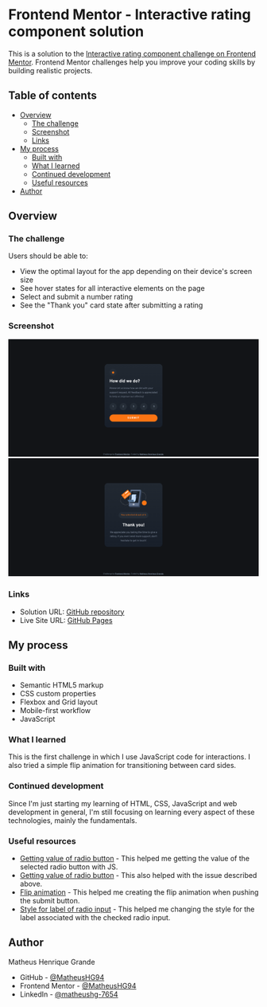 # Frontend Mentor - Interactive rating component solution

This is a solution to the [Interactive rating component challenge on Frontend Mentor](https://www.frontendmentor.io/challenges/interactive-rating-component-koxpeBUmI). Frontend Mentor challenges help you improve your coding skills by building realistic projects. 

## Table of contents

- [Overview](#overview)
  - [The challenge](#the-challenge)
  - [Screenshot](#screenshot)
  - [Links](#links)
- [My process](#my-process)
  - [Built with](#built-with)
  - [What I learned](#what-i-learned)
  - [Continued development](#continued-development)
  - [Useful resources](#useful-resources)
- [Author](#author)

## Overview

### The challenge

Users should be able to:

- View the optimal layout for the app depending on their device's screen size
- See hover states for all interactive elements on the page
- Select and submit a number rating
- See the "Thank you" card state after submitting a rating

### Screenshot

![Rating state](./solution-scrshot/Interactive-rating-component_rating.jpg)
![Thank you state](./solution-scrshot/Interactive-rating-component_thankyou.jpg)

### Links

- Solution URL: [GitHub repository](https://github.com/MatheusHG94/rating-component)
- Live Site URL: [GitHub Pages](https://matheushg94.github.io/rating-component/)

## My process

### Built with

- Semantic HTML5 markup
- CSS custom properties
- Flexbox and Grid layout
- Mobile-first workflow
- JavaScript

### What I learned

This is the first challenge in which I use JavaScript code for interactions. I also tried a simple flip animation for transitioning between card sides.

### Continued development

Since I'm just starting my learning of HTML, CSS, JavaScript and web development in general, I'm still focusing on learning every aspect of these technologies, mainly the fundamentals.

### Useful resources

- [Getting value of radio button](https://blog.devgenius.io/how-to-get-the-value-of-a-selected-radio-button-with-javascript-e5ac43a6f41a) - This helped me getting the value of the selected radio button with JS.
- [Getting value of radio button](https://www.youtube.com/watch?v=J254pngGt6E) - This also helped with the issue described above.
- [Flip animation](https://www.w3schools.com/howto/howto_css_flip_card.asp) - This helped me creating the flip animation when pushing the submit button.
- [Style for label of radio input](https://developer.mozilla.org/en-US/docs/Web/CSS/:checked) - This helped me changing the style for the label associated with the checked radio input.

## Author

Matheus Henrique Grande

- GitHub - [@MatheusHG94](https://github.com/MatheusHG94)
- Frontend Mentor - [@MatheusHG94](https://www.frontendmentor.io/profile/MatheusHG94)
- LinkedIn - [@matheushg-7654](https://www.linkedin.com/in/matheushg-7654/)